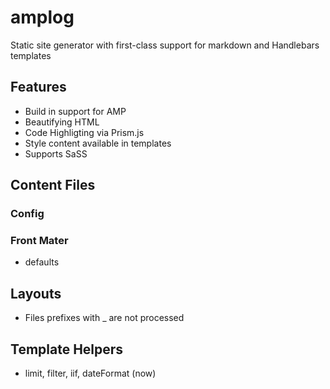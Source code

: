 # amplog

Static site generator with first-class support for markdown and Handlebars templates

## Features

- Build in support for AMP
- Beautifying HTML
- Code Highligting via Prism.js
- Style content available in templates
- Supports SaSS

## Content Files

### Config

### Front Mater

- defaults

## Layouts

- Files prefixes with _ are not processed

## Template Helpers

- limit, filter, iif, dateFormat (now)
